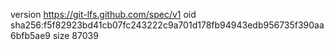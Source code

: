 version https://git-lfs.github.com/spec/v1
oid sha256:f5f82923bd41cb07fc243222c9a701d178fb94943edb956735f390aa6bfb5ae9
size 87039
